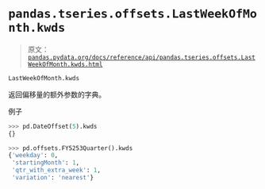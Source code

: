 # `pandas.tseries.offsets.LastWeekOfMonth.kwds`

> 原文：[`pandas.pydata.org/docs/reference/api/pandas.tseries.offsets.LastWeekOfMonth.kwds.html`](https://pandas.pydata.org/docs/reference/api/pandas.tseries.offsets.LastWeekOfMonth.kwds.html)

```py
LastWeekOfMonth.kwds
```

返回偏移量的额外参数的字典。

例子

```py
>>> pd.DateOffset(5).kwds
{} 
```

```py
>>> pd.offsets.FY5253Quarter().kwds
{'weekday': 0,
 'startingMonth': 1,
 'qtr_with_extra_week': 1,
 'variation': 'nearest'} 
```

